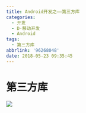 ```yaml
---
title: Android开发之——第三方库
categories:
  - 开发
  - D-移动开发
  - Android
tags:
  - 第三方库
abbrlink: '96268048'
date: 2018-05-23 09:35:45
---
```


# 第三方库
![][1]


[1]: https://cdn.jsdelivr.net/gh/PGzxc/CDN/blog-image/android-libraries.png